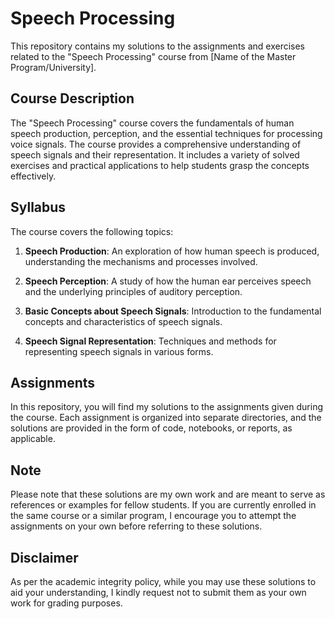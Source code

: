 
# Speech Processing

This repository contains my solutions to the assignments and exercises related to the "Speech Processing" course from [Name of the Master Program/University].

## Course Description

The "Speech Processing" course covers the fundamentals of human speech production, perception, and the essential techniques for processing voice signals. The course provides a comprehensive understanding of speech signals and their representation. It includes a variety of solved exercises and practical applications to help students grasp the concepts effectively.

## Syllabus

The course covers the following topics:

1. **Speech Production**: An exploration of how human speech is produced, understanding the mechanisms and processes involved.

2. **Speech Perception**: A study of how the human ear perceives speech and the underlying principles of auditory perception.

3. **Basic Concepts about Speech Signals**: Introduction to the fundamental concepts and characteristics of speech signals.

4. **Speech Signal Representation**: Techniques and methods for representing speech signals in various forms.

## Assignments

In this repository, you will find my solutions to the assignments given during the course. Each assignment is organized into separate directories, and the solutions are provided in the form of code, notebooks, or reports, as applicable.


## Note

Please note that these solutions are my own work and are meant to serve as references or examples for fellow students. If you are currently enrolled in the same course or a similar program, I encourage you to attempt the assignments on your own before referring to these solutions.

## Disclaimer

As per the academic integrity policy, while you may use these solutions to aid your understanding, I kindly request not to submit them as your own work for grading purposes.
